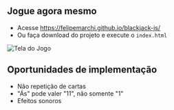 ## Jogue agora mesmo
- Acesse https://felipemarchi.github.io/blackjack-js/
- Ou faça download do projeto e execute o `index.html`

![Tela do Jogo](https://github.com/felipemarchi/blackjack-js/blob/master/img/snapshot.png "Tela do Jogo")

## Oportunidades de implementação

- Não repetição de cartas
- "Ás" pode valer "11", não somente "1"
- Efeitos sonoros
